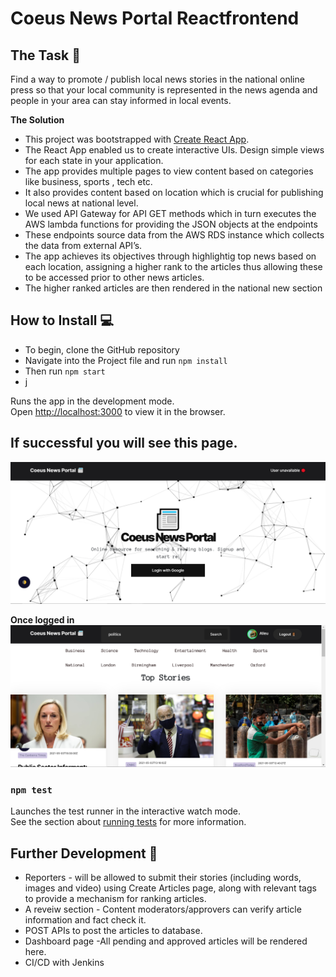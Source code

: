 # Coeus News Portal Reactfrontend

## The Task :briefcase:
Find a way to promote / publish local news stories in the national online press so that your local community is represented in the news agenda and people in your area can stay informed in local events.


__The Solution__

- This project was bootstrapped with [Create React App](https://github.com/facebook/create-react-app).
- The React App enabled us to create interactive UIs. Design simple views for each state in your application.
- The app provides multiple pages to view content based on categories like business, sports , tech etc.
- It also provides content based on location which is crucial for publishing local news at national level.
- We used API Gateway for API GET methods which in turn executes the AWS lambda functions for providing the JSON objects at the endpoints
- These endpoints source data from the AWS RDS instance which collects the data from external API’s.
- The app achieves its objectives through highlightig top news based on each location, assigning a higher rank to the articles thus allowing these to be accessed prior to other news articles.
- The higher ranked articles are then rendered in the national new section



## How to Install :computer:

- To begin, clone the GitHub repository
- Navigate into the Project file and run `npm install`
- Then run `npm start`
- j 

Runs the app in the development mode.\
Open [http://localhost:3000](http://localhost:3000) to view it in the browser.

## If successful you will see this page.
![CoeusAppPage](./src/images/landingpage.PNG)

__Once logged in__
![CoeusAppPage](./src/images/homepage.PNG)


### `npm test`

Launches the test runner in the interactive watch mode.\
See the section about [running tests](https://facebook.github.io/create-react-app/docs/running-tests) for more information.

## Further Development :construction:

-  Reporters - will be allowed to submit their stories (including words, images and video) using Create Articles page, along with relevant tags to provide a mechanism for ranking articles.
- A reveiw section - Content moderators/approvers can verify article information and fact check it.
- POST APIs to post the articles to database.
- Dashboard page -All pending and approved articles will be rendered here.
- CI/CD with Jenkins

<!-- ### `npm run build`

Builds the app for production to the `build` folder.\
It correctly bundles React in production mode and optimizes the build for the best performance.

The build is minified and the filenames include the hashes.\
Your app is ready to be deployed!

See the section about [deployment](https://facebook.github.io/create-react-app/docs/deployment) for more information.

### `npm run eject`

**Note: this is a one-way operation. Once you `eject`, you can’t go back!**

If you aren’t satisfied with the build tool and configuration choices, you can `eject` at any time. This command will remove the single build dependency from your project.

Instead, it will copy all the configuration files and the transitive dependencies (webpack, Babel, ESLint, etc) right into your project so you have full control over them. All of the commands except `eject` will still work, but they will point to the copied scripts so you can tweak them. At this point you’re on your own.

You don’t have to ever use `eject`. The curated feature set is suitable for small and middle deployments, and you shouldn’t feel obligated to use this feature. However we understand that this tool wouldn’t be useful if you couldn’t customize it when you are ready for it.

## Learn More

You can learn more in the [Create React App documentation](https://facebook.github.io/create-react-app/docs/getting-started).

To learn React, check out the [React documentation](https://reactjs.org/).

### Code Splitting

This section has moved here: [https://facebook.github.io/create-react-app/docs/code-splitting](https://facebook.github.io/create-react-app/docs/code-splitting)

### Analyzing the Bundle Size

This section has moved here: [https://facebook.github.io/create-react-app/docs/analyzing-the-bundle-size](https://facebook.github.io/create-react-app/docs/analyzing-the-bundle-size)

### Making a Progressive Web App

This section has moved here: [https://facebook.github.io/create-react-app/docs/making-a-progressive-web-app](https://facebook.github.io/create-react-app/docs/making-a-progressive-web-app)

### Advanced Configuration

This section has moved here: [https://facebook.github.io/create-react-app/docs/advanced-configuration](https://facebook.github.io/create-react-app/docs/advanced-configuration)

### Deployment

This section has moved here: [https://facebook.github.io/create-react-app/docs/deployment](https://facebook.github.io/create-react-app/docs/deployment)

### `npm run build` fails to minify

This section has moved here: [https://facebook.github.io/create-react-app/docs/troubleshooting#npm-run-build-fails-to-minify](https://facebook.github.io/create-react-app/docs/troubleshooting#npm-run-build-fails-to-minify) -->
